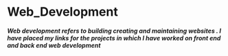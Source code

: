 # Web_Development
***Web development refers to building creating and maintaining websites . I have placed my links for the projects in which I have worked on front end and back end web development***
